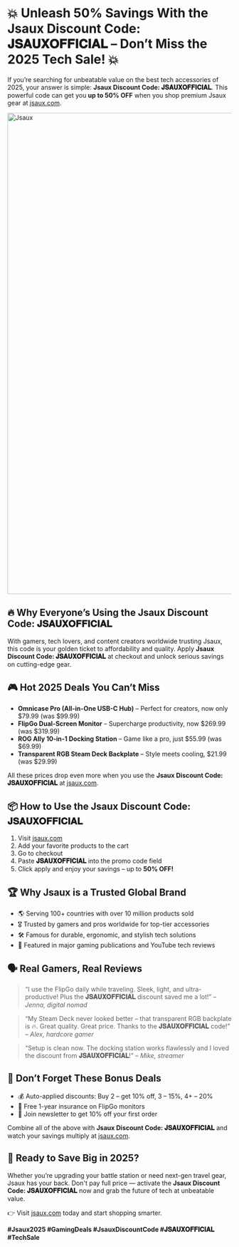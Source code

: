 <h1>💥 Unleash 50% Savings With the Jsaux Discount Code: 𝐉𝐒𝐀𝐔𝐗𝐎𝐅𝐅𝐈𝐂𝐈𝐀𝐋 – Don’t Miss the 2025 Tech Sale! 💥</h1>
  <p>If you’re searching for unbeatable value on the best tech accessories of 2025, your answer is simple: <strong>Jsaux Discount Code: 𝐉𝐒𝐀𝐔𝐗𝐎𝐅𝐅𝐈𝐂𝐈𝐀𝐋</strong>. This powerful code can get you <strong>up to 50% OFF</strong> when you shop premium Jsaux gear at <a href="https://jsaux.com/?sca_ref=6495630.0D2QeoACQX" target="_blank">jsaux.com</a>.</p>
  <img src="https://images.mirror-media.xyz/publication-images/BnfqZQnALFQoGvC3pqVVA.png?height=820&width=1640" alt="Jsaux" width="1080">
  <h2>🔥 Why Everyone’s Using the Jsaux Discount Code: 𝐉𝐒𝐀𝐔𝐗𝐎𝐅𝐅𝐈𝐂𝐈𝐀𝐋</h2>
  <p>With gamers, tech lovers, and content creators worldwide trusting Jsaux, this code is your golden ticket to affordability and quality. Apply <strong>Jsaux Discount Code: 𝐉𝐒𝐀𝐔𝐗𝐎𝐅𝐅𝐈𝐂𝐈𝐀𝐋</strong> at checkout and unlock serious savings on cutting-edge gear.</p>
  
  <h2>🎮 Hot 2025 Deals You Can’t Miss</h2>
  <ul>
    <li><strong>Omnicase Pro (All-in-One USB-C Hub)</strong> – Perfect for creators, now only $79.99 (was $99.99)</li>
    <li><strong>FlipGo Dual-Screen Monitor</strong> – Supercharge productivity, now $269.99 (was $319.99)</li>
    <li><strong>ROG Ally 10-in-1 Docking Station</strong> – Game like a pro, just $55.99 (was $69.99)</li>
    <li><strong>Transparent RGB Steam Deck Backplate</strong> – Style meets cooling, $21.99 (was $29.99)</li>
  </ul>
  <p>All these prices drop even more when you use the <strong>Jsaux Discount Code: 𝐉𝐒𝐀𝐔𝐗𝐎𝐅𝐅𝐈𝐂𝐈𝐀𝐋</strong> at <a href="https://jsaux.com/?sca_ref=6495630.0D2QeoACQX" target="_blank">jsaux.com</a>.</p>

  <h2>📦 How to Use the Jsaux Discount Code: 𝐉𝐒𝐀𝐔𝐗𝐎𝐅𝐅𝐈𝐂𝐈𝐀𝐋</h2>
  <ol>
    <li>Visit <a href="https://jsaux.com/?sca_ref=6495630.0D2QeoACQX" target="_blank">jsaux.com</a></li>
    <li>Add your favorite products to the cart</li>
    <li>Go to checkout</li>
    <li>Paste <strong>𝐉𝐒𝐀𝐔𝐗𝐎𝐅𝐅𝐈𝐂𝐈𝐀𝐋</strong> into the promo code field</li>
    <li>Click apply and enjoy your savings – up to <strong>50% OFF!</strong></li>
  </ol>

  <h2>🏆 Why Jsaux is a Trusted Global Brand</h2>
  <ul>
    <li>🌎 Serving 100+ countries with over 10 million products sold</li>
    <li>🎖️ Trusted by gamers and pros worldwide for top-tier accessories</li>
    <li>🛠️ Famous for durable, ergonomic, and stylish tech solutions</li>
    <li>🏅 Featured in major gaming publications and YouTube tech reviews</li>
  </ul>

  <h2>🗣️ Real Gamers, Real Reviews</h2>
  <blockquote>“I use the FlipGo daily while traveling. Sleek, light, and ultra-productive! Plus the <strong>𝐉𝐒𝐀𝐔𝐗𝐎𝐅𝐅𝐈𝐂𝐈𝐀𝐋</strong> discount saved me a lot!” – <em>Jenna, digital nomad</em></blockquote>
  <blockquote>“My Steam Deck never looked better – that transparent RGB backplate is 🔥. Great quality. Great price. Thanks to the <strong>𝐉𝐒𝐀𝐔𝐗𝐎𝐅𝐅𝐈𝐂𝐈𝐀𝐋</strong> code!” – <em>Alex, hardcore gamer</em></blockquote>
  <blockquote>“Setup is clean now. The docking station works flawlessly and I loved the discount from <strong>𝐉𝐒𝐀𝐔𝐗𝐎𝐅𝐅𝐈𝐂𝐈𝐀𝐋</strong>!” – <em>Mike, streamer</em></blockquote>

  <h2>💸 Don’t Forget These Bonus Deals</h2>
  <ul>
    <li>💰 Auto-applied discounts: Buy 2 – get 10% off, 3 – 15%, 4+ – 20%</li>
    <li>🎁 Free 1-year insurance on FlipGo monitors</li>
    <li>📩 Join newsletter to get 10% off your first order</li>
  </ul>
  <p>Combine all of the above with <strong>Jsaux Discount Code: 𝐉𝐒𝐀𝐔𝐗𝐎𝐅𝐅𝐈𝐂𝐈𝐀𝐋</strong> and watch your savings multiply at <a href="https://jsaux.com/?sca_ref=6495630.0D2QeoACQX" target="_blank">jsaux.com</a>.</p>

  <h2>🚀 Ready to Save Big in 2025?</h2>
  <p>Whether you’re upgrading your battle station or need next-gen travel gear, Jsaux has your back. Don't pay full price — activate the <strong>Jsaux Discount Code: 𝐉𝐒𝐀𝐔𝐗𝐎𝐅𝐅𝐈𝐂𝐈𝐀𝐋</strong> now and grab the future of tech at unbeatable value.</p>
  <p>👉 Visit <a href="https://jsaux.com/?sca_ref=6495630.0D2QeoACQX" target="_blank">jsaux.com</a> today and start shopping smarter.</p>

  <p><strong>#Jsaux2025 #GamingDeals #JsauxDiscountCode #𝐉𝐒𝐀𝐔𝐗𝐎𝐅𝐅𝐈𝐂𝐈𝐀𝐋 #TechSale</strong></p>
</body>
</html>
